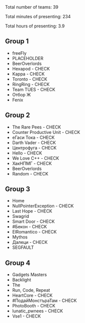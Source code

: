 Total number of teams: 39

Total minutes of presenting: 234

Total hours of presenting: 3.9

## Group 1

* freeFly
* PLACEHOLDER
* BeerOverlords
* Hexapod - CHECK
* Kappa - CHECK
* Toronto - CHECK
* RingRing - CHECK
* Team TUES - CHECK
* Отбор Ж
* Fenix

## Group 2

* The Rare Pees - CHECK
* Counter Productive Unit - CHECK
* еГаси Тока - CHECK
* Darth Vader - CHECK
* Центрофуга - CHECK
* Hello - CHECK
* We Love C++ - CHECK
* ХакНПМГ - CHECK
* BeerOverlords
* Random - CHECK

## Group 3

* Home
* NullPointerException - CHECK
* Last Hope - CHECK
* Swagrid
* Smart Door - CHECK
* #Бекон - CHECK
* ElRomantico - CHECK
* Mythos
* Далеци - CHECK
* SEGFAULT


## Group 4

* Gadgets Masters
* Backlight
* The
* Run, Code, Repeat
* HeartCore - CHECK
* #ПодайМонстъраТам - CHECK
* PhotoBooth - CHECK
* lunatic_pwnees - CHECK
* Vse1 - CHECK

